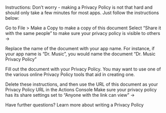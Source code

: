 Instructions:
Don’t worry - making a Privacy Policy is not that hard and should only take a few minutes for most apps. Just follow the instructions below:

Go to File > Make a Copy to make a copy of this document
Select “Share it with the same people” to make sure your privacy policy is visible to others →

Replace the name of the document with your app name. For instance, if your app name is “Dr. Music”, you would name the document “Dr. Music Privacy Policy”

Fill out the document with your Privacy Policy. You may want to use one of the various online Privacy Policy tools that aid in creating one.

Delete these instructions, and then use the URL of this document as your Privacy Policy URL in the Actions Console
Make sure your privacy policy has its share settings set to “Anyone with the link can view” →

Have further questions? Learn more about writing a Privacy Policy
